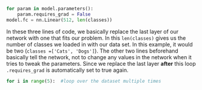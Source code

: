 ```python 
for param in model.parameters():
    param.requires_grad = False
model.fc = nn.Linear(512, len(classes))
```
In these three lines of code, we basically replace the last layer of our network with one that fits our problem. In this ``len(classes)`` gives us the number of classes we loaded in with our data set. In this example, it would be two (``classes =['Cats', 'Dogs']``).
The other two lines beforehand basically tell the network, not to change any values in the network when it tries to tweak the parameters. Since we replace the last layer **after** this loop `.requires_grad` is automatically set to true again.

```python
for i in range(5):  #loop over the dataset multiple times
```